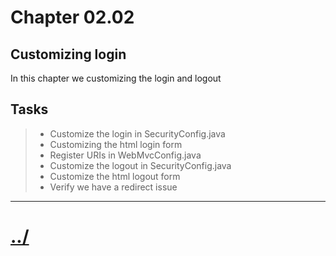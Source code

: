 # Chapter 02.02

## Customizing login
In this chapter we customizing the login and logout

## Tasks

> * Customize the login in SecurityConfig.java
> * Customizing the html login form
> * Register URIs in WebMvcConfig.java
> * Customize the logout in SecurityConfig.java
> * Customize the html logout form
> * Verify we have a redirect issue


---

# [../](../README.md)
